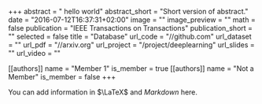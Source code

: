 +++
abstract = " hello world"
abstract_short = "Short version of abstract."
date = "2016-07-12T16:37:31+02:00"
image = ""
image_preview = ""
math = false
publication = "IEEE Transactions on Transactions"
publication_short = ""
selected = false
title = "Database"
url_code = "//github.com"
url_dataset = ""
url_pdf = "//arxiv.org"
url_project = "/project/deeplearning"
url_slides = ""
url_video = ""

[[authors]]
    name = "Member 1"
    is_member = true
[[authors]]
    name = "Not a Member"
    is_member = false
+++


You can add information in $\LaTeX$ and *Markdown* here.
